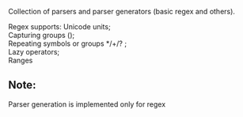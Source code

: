 Collection of parsers and parser generators (basic regex and others).

Regex supports:
    Unicode units;  
    Capturing groups ();  
    Repeating symbols or groups */+/? ;  
    Lazy operators;  
    Ranges  

## Note:
Parser generation is implemented only for regex
